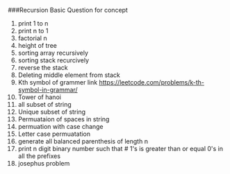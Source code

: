 ###Recursion Basic Question for concept

1. print 1 to n 
2. print n to 1
3. factorial n
4. height of tree
5. sorting array recursively
6. sorting stack recurcively
7. reverse the stack 
8. Deleting middle element from stack
9. Kth symbol of grammer
    link https://leetcode.com/problems/k-th-symbol-in-grammar/
10. Tower of hanoi
11. all subset of string
12. Unique subset of string
13. Permuataion of spaces in string
14. permuation with case change
15. Letter case permuatation
16. generate all balanced parenthesis of length n
17. print n digit binary number such that # 1's is greater than  or equal 0's in all the prefixes
18. josephus problem
